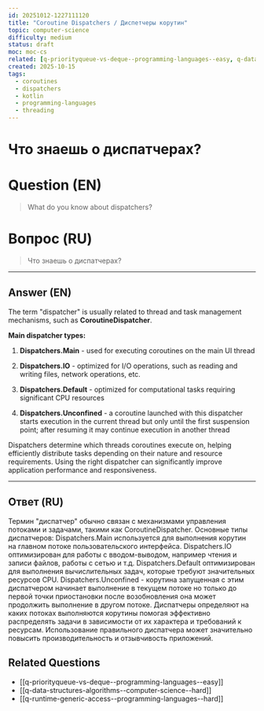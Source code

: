 ```yaml
---
id: 20251012-1227111120
title: "Coroutine Dispatchers / Диспетчеры корутин"
topic: computer-science
difficulty: medium
status: draft
moc: moc-cs
related: [q-priorityqueue-vs-deque--programming-languages--easy, q-data-structures-algorithms--computer-science--hard, q-runtime-generic-access--programming-languages--hard]
created: 2025-10-15
tags:
  - coroutines
  - dispatchers
  - kotlin
  - programming-languages
  - threading
---
```

# Что знаешь о диспатчерах?

# Question (EN)
> What do you know about dispatchers?

# Вопрос (RU)
> Что знаешь о диспатчерах?

---

## Answer (EN)

The term "dispatcher" is usually related to thread and task management mechanisms, such as **CoroutineDispatcher**.

**Main dispatcher types:**

1. **Dispatchers.Main** - used for executing coroutines on the main UI thread

2. **Dispatchers.IO** - optimized for I/O operations, such as reading and writing files, network operations, etc.

3. **Dispatchers.Default** - optimized for computational tasks requiring significant CPU resources

4. **Dispatchers.Unconfined** - a coroutine launched with this dispatcher starts execution in the current thread but only until the first suspension point; after resuming it may continue execution in another thread

Dispatchers determine which threads coroutines execute on, helping efficiently distribute tasks depending on their nature and resource requirements. Using the right dispatcher can significantly improve application performance and responsiveness.

---

## Ответ (RU)

Термин "диспатчер" обычно связан с механизмами управления потоками и задачами, такими как CoroutineDispatcher. Основные типы диспатчеров: Dispatchers.Main используется для выполнения корутин на главном потоке пользовательского интерфейса. Dispatchers.IO оптимизирован для работы с вводом-выводом, например чтения и записи файлов, работы с сетью и т.д. Dispatchers.Default оптимизирован для выполнения вычислительных задач, которые требуют значительных ресурсов CPU. Dispatchers.Unconfined - корутина запущенная с этим диспатчером начинает выполнение в текущем потоке но только до первой точки приостановки после возобновления она может продолжить выполнение в другом потоке. Диспатчеры определяют на каких потоках выполняются корутины помогая эффективно распределять задачи в зависимости от их характера и требований к ресурсам. Использование правильного диспатчера может значительно повысить производительность и отзывчивость приложений.

## Related Questions

- [[q-priorityqueue-vs-deque--programming-languages--easy]]
- [[q-data-structures-algorithms--computer-science--hard]]
- [[q-runtime-generic-access--programming-languages--hard]]
